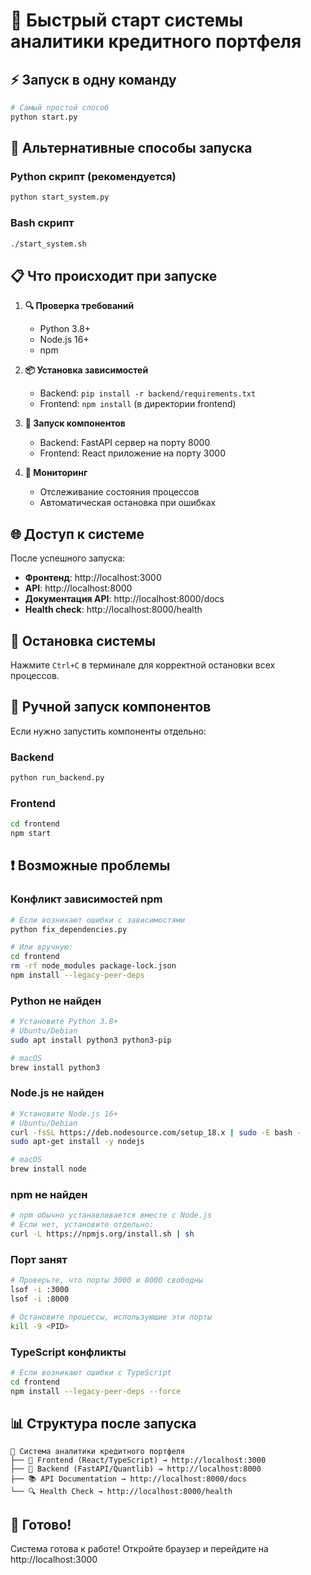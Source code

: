 # 🚀 Быстрый старт системы аналитики кредитного портфеля

## ⚡ Запуск в одну команду

```bash
# Самый простой способ
python start.py
```

## 🎯 Альтернативные способы запуска

### Python скрипт (рекомендуется)
```bash
python start_system.py
```

### Bash скрипт
```bash
./start_system.sh
```

## 📋 Что происходит при запуске

1. **🔍 Проверка требований**
   - Python 3.8+
   - Node.js 16+
   - npm

2. **📦 Установка зависимостей**
   - Backend: `pip install -r backend/requirements.txt`
   - Frontend: `npm install` (в директории frontend)

3. **🚀 Запуск компонентов**
   - Backend: FastAPI сервер на порту 8000
   - Frontend: React приложение на порту 3000

4. **👀 Мониторинг**
   - Отслеживание состояния процессов
   - Автоматическая остановка при ошибках

## 🌐 Доступ к системе

После успешного запуска:

- **Фронтенд**: http://localhost:3000
- **API**: http://localhost:8000
- **Документация API**: http://localhost:8000/docs
- **Health check**: http://localhost:8000/health

## 🛑 Остановка системы

Нажмите `Ctrl+C` в терминале для корректной остановки всех процессов.

## 🔧 Ручной запуск компонентов

Если нужно запустить компоненты отдельно:

### Backend
```bash
python run_backend.py
```

### Frontend
```bash
cd frontend
npm start
```

## ❗ Возможные проблемы

### Конфликт зависимостей npm
```bash
# Если возникают ошибки с зависимостями
python fix_dependencies.py

# Или вручную:
cd frontend
rm -rf node_modules package-lock.json
npm install --legacy-peer-deps
```

### Python не найден
```bash
# Установите Python 3.8+
# Ubuntu/Debian
sudo apt install python3 python3-pip

# macOS
brew install python3
```

### Node.js не найден
```bash
# Установите Node.js 16+
# Ubuntu/Debian
curl -fsSL https://deb.nodesource.com/setup_18.x | sudo -E bash -
sudo apt-get install -y nodejs

# macOS
brew install node
```

### npm не найден
```bash
# npm обычно устанавливается вместе с Node.js
# Если нет, установите отдельно:
curl -L https://npmjs.org/install.sh | sh
```

### Порт занят
```bash
# Проверьте, что порты 3000 и 8000 свободны
lsof -i :3000
lsof -i :8000

# Остановите процессы, использующие эти порты
kill -9 <PID>
```

### TypeScript конфликты
```bash
# Если возникают ошибки с TypeScript
cd frontend
npm install --legacy-peer-deps --force
```

## 📊 Структура после запуска

```
🏦 Система аналитики кредитного портфеля
├── 🎨 Frontend (React/TypeScript) → http://localhost:3000
├── 🔧 Backend (FastAPI/Quantlib) → http://localhost:8000
├── 📚 API Documentation → http://localhost:8000/docs
└── 🔍 Health Check → http://localhost:8000/health
```

## 🎉 Готово!

Система готова к работе! Откройте браузер и перейдите на http://localhost:3000
